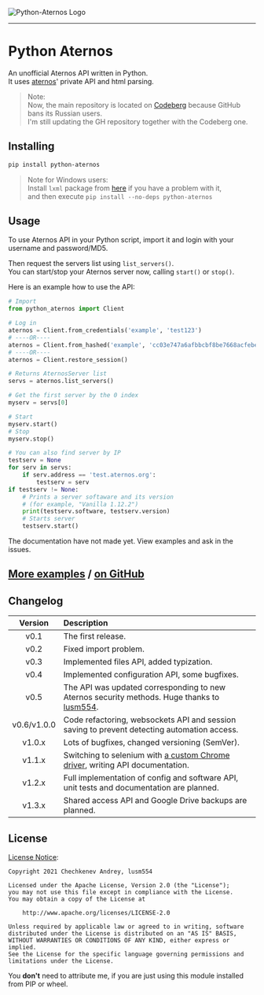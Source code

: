 ![Python-Aternos Logo](https://i.ibb.co/60SRKcH/aternos-400.png)
***
# Python Aternos
An unofficial Aternos API written in Python.  
It uses [aternos](https://aternos.org/)' private API and html parsing.

> Note:  
Now, the main repository is located on [Codeberg](https://codeberg.org/DarkCat09/python-aternos) because GitHub bans its Russian users.  
I'm still updating the GH repository together with the Codeberg one.

## Installing
```bash
pip install python-aternos
```
> Note for Windows users:  
Install `lxml` package from [here](https://www.lfd.uci.edu/~gohlke/pythonlibs/#lxml) if you have a problem with it,  
and then execute `pip install --no-deps python-aternos`

## Usage
To use Aternos API in your Python script, import it
and login with your username and password/MD5.

Then request the servers list using `list_servers()`.  
You can start/stop your Aternos server now, calling `start()` or `stop()`.

Here is an example how to use the API:
```python
# Import
from python_aternos import Client

# Log in
aternos = Client.from_credentials('example', 'test123')
# ----OR----
aternos = Client.from_hashed('example', 'cc03e747a6afbbcbf8be7668acfebee5')
# ----OR----
aternos = Client.restore_session()

# Returns AternosServer list
servs = aternos.list_servers()

# Get the first server by the 0 index
myserv = servs[0]

# Start
myserv.start()
# Stop
myserv.stop()

# You can also find server by IP
testserv = None
for serv in servs:
    if serv.address == 'test.aternos.org':
        testserv = serv
if testserv != None:
    # Prints a server softaware and its version
    # (for example, "Vanilla 1.12.2")
    print(testserv.software, testserv.version)
    # Starts server
    testserv.start()
```
The documentation have not made yet. View examples and ask in the issues.

## [More examples](https://codeberg.org/DarkCat09/python-aternos/src/branch/main/examples) / [on GitHub](https://github.com/DarkCat09/python-aternos/tree/main/examples)

## Changelog
|Version|Description|
|:-----:|:-----------|
|v0.1|The first release.|
|v0.2|Fixed import problem.|
|v0.3|Implemented files API, added typization.|
|v0.4|Implemented configuration API, some bugfixes.|
|v0.5|The API was updated corresponding to new Aternos security methods. Huge thanks to [lusm554](https://github.com/lusm554).|
|v0.6/v1.0.0|Code refactoring, websockets API and session saving to prevent detecting automation access.|
|v1.0.x|Lots of bugfixes, changed versioning (SemVer).|
|v1.1.x|Switching to selenium with [a custom Chrome driver](https://github.com/ultrafunkamsterdam/undetected-chromedriver), writing API documentation.|
|v1.2.x|Full implementation of config and software API, unit tests and documentation are planned.|
|v1.3.x|Shared access API and Google Drive backups are planned.|

## License
[License Notice](NOTICE):
```
Copyright 2021 Chechkenev Andrey, lusm554

Licensed under the Apache License, Version 2.0 (the "License");
you may not use this file except in compliance with the License.
You may obtain a copy of the License at

    http://www.apache.org/licenses/LICENSE-2.0

Unless required by applicable law or agreed to in writing, software
distributed under the License is distributed on an "AS IS" BASIS,
WITHOUT WARRANTIES OR CONDITIONS OF ANY KIND, either express or implied.
See the License for the specific language governing permissions and
limitations under the License.
```
You **don't** need to attribute me, if you are just using this module installed from PIP or wheel.
